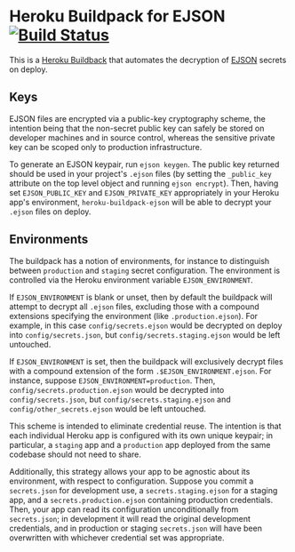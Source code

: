 # Heroku Buildpack for EJSON [![Build Status](https://travis-ci.org/Shopify/heroku-buildpack-ejson.svg?branch=master)](https://travis-ci.org/Shopify/heroku-buildpack-ejson)

This is a [Heroku Buildback](http://devcenter.heroku.com/articles/buildpacks) that automates the decryption of [EJSON](https://github.com/Shopify/ejson) secrets on deploy.

## Keys

EJSON files are encrypted via a public-key cryptography scheme, the intention being that the non-secret public key
can safely be stored on developer machines and in source control, whereas the sensitive private key can be scoped
only to production infrastructure.

To generate an EJSON keypair, run `ejson keygen`. The public key returned should be used in your project's `.ejson` files
(by setting the `_public_key` attribute on the top level object and running `ejson encrypt`).
Then, having set `EJSON_PUBLIC_KEY` and `EJSON_PRIVATE_KEY` appropriately in your Heroku app's environment,
`heroku-buildpack-ejson` will be able to decrypt your `.ejson` files on deploy.

## Environments

The buildpack has a notion of environments, for instance to distinguish between `production` and `staging` secret configuration.
The environment is controlled via the Heroku environment variable `EJSON_ENVIRONMENT`.

If `EJSON_ENVIRONMENT` is blank or unset, then by default the buildpack will attempt to decrypt all `.ejson` files, excluding
those with a compound extensions specifying the environment (like `.production.ejson`). For example, in this case
`config/secrets.ejson` would be decrypted on deploy into `config/secrets.json`, but `config/secrets.staging.ejson`
would be left untouched.

If `EJSON_ENVIRONMENT` is set, then the buildpack will exclusively decrypt files with a compound extension of the form
`.$EJSON_ENVIRONMENT.ejson`. For instance, suppose `EJSON_ENVIRONMENT=production`. Then, `config/secrets.production.ejson`
would be decrypted into `config/secrets.json`, but `config/secrets.staging.ejson` and `config/other_secrets.ejson` would
be left untouched.

This scheme is intended to eliminate credential reuse. The intention is that each individual Heroku app is configured with
its own unique keypair; in particular, a `staging` app and a `production` app deployed from the same codebase should not
need to share.

Additionally, this strategy allows your app to be agnostic about its environment, with respect to configuration.
Suppose you commit a `secrets.json` for development use, a `secrets.staging.ejson` for a staging app,
and a `secrets.production.ejson` containing production credentials. Then, your app can read its configuration unconditionally
from `secrets.json`; in development it will read the original development credentials, and in production or staging
`secrets.json` will have been overwritten with whichever credential set was appropriate.
